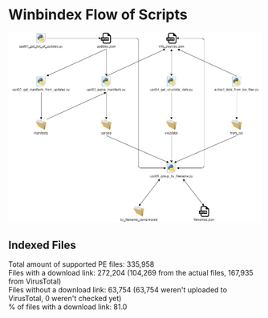 # Winbindex Flow of Scripts

![winbindex-scripts-flow.png](winbindex-scripts-flow.png)

## Indexed Files

<!--FileStats-->
Total amount of supported PE files: 335,958  
Files with a download link: 272,204 (104,269 from the actual files, 167,935 from VirusTotal)  
Files without a download link: 63,754 (63,754 weren't uploaded to VirusTotal, 0 weren't checked yet)  
% of files with a download link: 81.0  
<!--/FileStats-->
